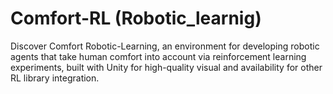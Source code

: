 # Comfort-RL (Robotic_learnig)
Discover Comfort Robotic-Learning, an environment for developing robotic agents that take human comfort into account via reinforcement learning experiments, built with Unity for high-quality visual and availability for other RL library integration. 
